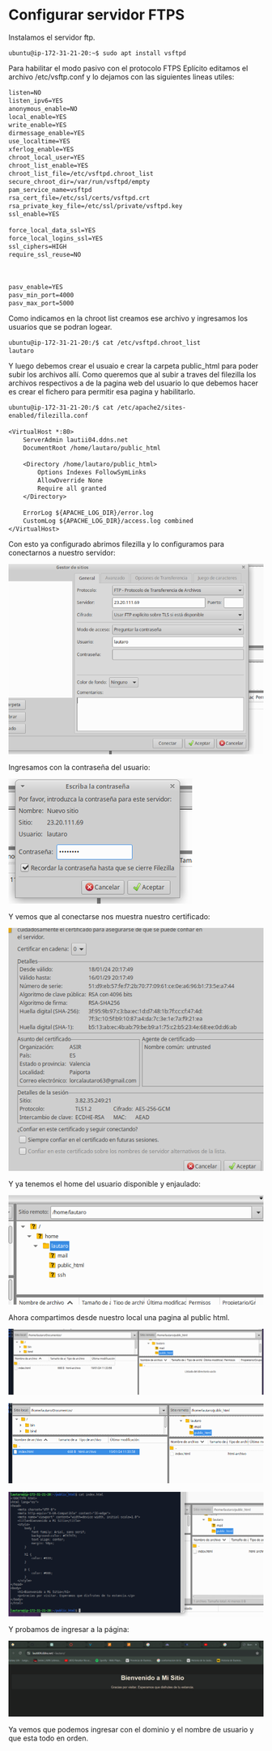 # Configurar servidor FTPS

Instalamos el servidor ftp.

    ubuntu@ip-172-31-21-20:~$ sudo apt install vsftpd

Para habilitar el modo pasivo con el protocolo FTPS Eplícito editamos el archivo /etc/vsftp.conf y lo dejamos con las siguientes lineas utiles:


    listen=NO
    listen_ipv6=YES
    anonymous_enable=NO
    local_enable=YES
    write_enable=YES
    dirmessage_enable=YES
    use_localtime=YES
    xferlog_enable=YES
    chroot_local_user=YES
    chroot_list_enable=YES
    chroot_list_file=/etc/vsftpd.chroot_list
    secure_chroot_dir=/var/run/vsftpd/empty
    pam_service_name=vsftpd
    rsa_cert_file=/etc/ssl/certs/vsftpd.crt
    rsa_private_key_file=/etc/ssl/private/vsftpd.key
    ssl_enable=YES

    force_local_data_ssl=YES
    force_local_logins_ssl=YES
    ssl_ciphers=HIGH
    require_ssl_reuse=NO



    pasv_enable=YES
    pasv_min_port=4000
    pasv_max_port=5000




Como indicamos en  la chroot list creamos ese archivo y ingresamos los usuarios que se podran logear.

    ubuntu@ip-172-31-21-20:/$ cat /etc/vsftpd.chroot_list 
    lautaro

Y luego debemos crear el usuaio e crear la carpeta public_html para poder subir los archivos allí.
Como queremos que al subir a traves del filezilla los archivos respectivos a de la pagina web del usuario lo que debemos hacer es crear el fichero para permitir esa pagina y habilitarlo.

    ubuntu@ip-172-31-21-20:/$ cat /etc/apache2/sites-enabled/filezilla.conf

    <VirtualHost *:80>
        ServerAdmin lautii04.ddns.net
        DocumentRoot /home/lautaro/public_html

        <Directory /home/lautaro/public_html>
            Options Indexes FollowSymLinks
            AllowOverride None
            Require all granted
        </Directory>

        ErrorLog ${APACHE_LOG_DIR}/error.log
        CustomLog ${APACHE_LOG_DIR}/access.log combined
    </VirtualHost>

Con esto ya configurado abrimos filezilla y lo configuramos para conectarnos a nuestro servidor:

![Texto Alternativo](ftps.imgs/01.png)

Ingresamos con la contraseña del usuario:

![Texto Alternativo](ftps.imgs/02.png)

Y vemos que al conectarse nos muestra nuestro certificado:

![Texto Alternativo](ftps.imgs/03.png)

Y ya tenemos el home del usuario disponible y enjaulado:

![Texto Alternativo](ftps.imgs/04.png)

Ahora compartimos desde nuestro local una pagina al public html.

![Texto Alternativo](ftps.imgs/05.png)

![Texto Alternativo](ftps.imgs/06.png)

![Texto Alternativo](ftps.imgs/07.png)

Y probamos de ingresar a la página:

![Texto Alternativo](ftps.imgs/08.png)

Ya vemos que podemos ingresar con el dominio y el nombre de usuario y que esta todo en orden.




